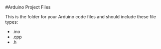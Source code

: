 #Arduino Project Files

This is the folder for your Arduino code files and should include these file types:

- .ino
- .cpp
- .h
